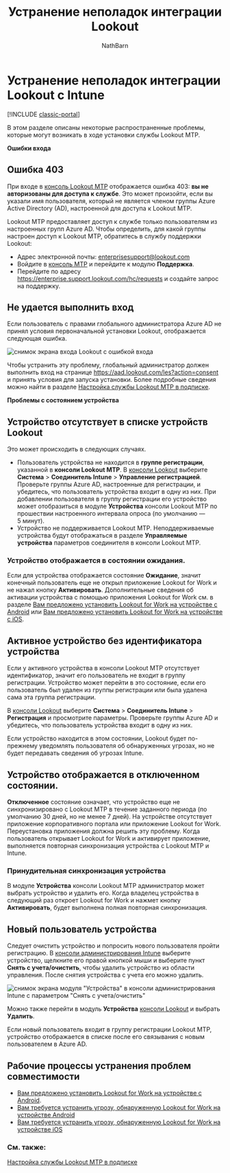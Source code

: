 ﻿---
title: Устранение неполадок интеграции Lookout
description: В этом разделе описывается устранение неполадок, которые часто возникают при интеграции с Lookout.
keywords: ''
author: NathBarn
ms.author: nathbarn
manager: dougeby
ms.date: 12/19/2016
ms.topic: article
ms.prod: ''
ms.service: microsoft-intune
ms.technology: ''
ms.assetid: bbe0b5f4-b8bc-49f3-85a9-51fb2f226fca
ROBOTS: NOINDEX,NOFOLLOW
ms.reviewer: sandera
ms.suite: ems
ms.custom: intune-classic
ms.openlocfilehash: 643ac4c96297ffc24d9460546fe183d2a1316654
ms.sourcegitcommit: 5eba4bad151be32346aedc7cbb0333d71934f8cf
ms.translationtype: HT
ms.contentlocale: ru-RU
ms.lasthandoff: 04/16/2018
---
# <a name="troubleshoot-lookout-integration-with-intune"></a>Устранение неполадок интеграции Lookout с Intune

[!INCLUDE [classic-portal](../includes/classic-portal.md)]

В этом разделе описаны некоторые распространенные проблемы, которые могут возникать в ходе установки службы Lookout MTP.

**Ошибки входа**

## <a name="403-errors"></a>Ошибкa 403
При входе в [консоль Lookout MTP](https://aad.lookout.com) отображается ошибка 403: **вы не авторизованы для доступа к службе**. Это может произойти, если вы указали имя пользователя, который не является членом группы Azure Active Directory (AD), настроенной для доступа к Lookout MTP.

Lookout MTP предоставляет доступ к службе только пользователям из настроенных групп Azure AD. Чтобы определить, для какой группы настроен доступ к Lookout MTP, обратитесь в службу поддержки Lookout:

* Адрес электронной почты: enterprisesupport@lookout.com
* Войдите в [консоль MTP](http://aad.lookout.com) и перейдите к модулю **Поддержка**.
* Перейдите по адресу https://enterprise.support.lookout.com/hc/requests и создайте запрос на поддержку.

## <a name="unable-to-sign-in"></a>Не удается выполнить вход
Если пользователь с правами глобального администратора Azure AD не принял условия первоначальной установки Lookout, отображается следующая ошибка.

![снимок экрана входа Lookout с ошибкой входа](../media/mtp/lookout-mtp-consent-not-accepted-error.png)

Чтобы устранить эту проблему, глобальный администратор должен выполнить вход на странице https://aad.lookout.com/les?action=consent и принять условия для запуска установки. Более подробные сведения можно найти в разделе [Настройка службы Lookout MTP в подписке](../deploy-use/setup-your-lookout-mtd-subscription.md).

**Проблемы с состоянием устройства**

## <a name="device-missing-from-lookout-device-list"></a>Устройство отсутствует в списке устройств Lookout

Это может происходить в следующих случаях.
* Пользователь устройства не находится в **группе регистрации**, указанной в **консоли Lookout MTP**.  В [консоли Lookout](http://aad.lookout.com) выберите **Система** > **Соединитель Intune** > **Управление регистрацией**.  Проверьте группы Azure AD, настроенные для регистрации, и убедитесь, что пользователь устройства входит в одну из них.  При добавлении пользователя в группу регистрации его устройство может отобразиться в модуле **Устройства** консоли Lookout MTP по прошествии настроенного интервала опроса (по умолчанию — 5 минут).
* Устройство не поддерживается Lookout MTP.  Неподдерживаемые устройства будут отображаться в разделе **Управляемые устройства** параметров соединителя в консоли Lookout MTP.

### <a name="device-reported-as-pending"></a>Устройство отображается в состоянии **ожидания**.

Если для устройства отображается состояние **Ожидание**, значит конечный пользователь еще не открыл приложение Lookout for Work и не нажал кнопку **Активировать**. Дополнительные сведения об активации устройства с помощью приложения Lookout for Work см. в разделе [Вам предложено установить Lookout for Work на устройстве с Android](http://docs.microsoft.com/intune-user-help/you-are-prompted-to-install-lookout-for-work-android) или [Вам предложено установить Lookout for Work на устройстве с iOS](https://docs.microsoft.com/intune-user-help/you-are-prompted-to-install-lookout-for-work-ios).

## <a name="device-whos-active-but-has-no-device-id"></a>Активное устройство без идентификатора устройства
Если у активного устройства в консоли Lookout MTP отсутствует идентификатор, значит его пользователь не входит в группу регистрации. Устройство может перейти в это состояние, если его пользователь был удален из группы регистрации или была удалена сама эта группа регистрации.

В [консоли Lookout](http://aad.lookout.com) выберите **Система** > **Соединитель Intune** > **Регистрация** и просмотрите параметры.  Проверьте группы Azure AD и убедитесь, что пользователь устройства входит в одну из них.

Если устройство находится в этом состоянии, Lookout будет по-прежнему уведомлять пользователя об обнаруженных угрозах, но не будет передавать сведения об угрозах Intune.

## <a name="device-reported-as-disconnected"></a>Устройство отображается в **отключенном** состоянии.

**Отключенное** состояние означает, что устройство еще не синхронизировано с Lookout MTP в течение заданного периода (по умолчанию 30 дней, но не менее 7 дней). На устройстве отсутствует приложение корпоративного портала или приложение Lookout for Work. Переустановка приложения должна решить эту проблему. Когда пользователь открывает Lookout for Work и активирует приложение, выполняется повторная синхронизация устройства с Lookout MTP и Intune.

### <a name="forcing-a-device-sync"></a>Принудительная синхронизация устройства
В модуле **Устройства** консоли Lookout MTP администратор может выбрать устройство и удалить его.   Когда владелец устройства в следующий раз откроет Lookout for Work и нажмет кнопку **Активировать**, будет выполнена полная повторная синхронизация.

## <a name="device-has-a-new-user"></a>Новый пользователь устройства
Следует очистить устройство и попросить нового пользователя пройти регистрацию.  В [консоли администрирования Intune](https://manage.microsoft.com) выберите устройство, щелкните его правой кнопкой мыши и выберите пункт **Снять с учета/очистить**, чтобы удалить устройство из области управления. После снятия устройства с учета его можно удалить.

![снимок экрана модуля "Устройства" в консоли администрирования Intune с параметром "Снять с учета/очистить"](../media/mtp/mtp-retire-device-intune-console.png)

Можно также перейти в модуль **Устройства** [консоли Lookout](http://aad.lookout.com) и выбрать **Удалить**.

Если новый пользователь входит в группу регистрации Lookout MTP, устройство отображается в списке после его связывания с новым пользователем в Azure AD.

## <a name="compliance-remediation-workflows"></a>Рабочие процессы устранения проблем совместимости
- [Вам предложено установить Lookout for Work на устройстве с Android]( http://docs.microsoft.com/intune-user-help/you-are-prompted-to-install-lookout-for-work-android).
- [Вам требуется устранить угрозу, обнаруженную Lookout for Work на устройстве Android](http://docs.microsoft.com/intune-user-help/you-need-to-resolve-a-threat-found-by-lookout-for-work-android)
- [Вам требуется устранить угрозу, обнаруженную Lookout for Work на устройстве iOS](https://docs.microsoft.com/intune-user-help/you-need-to-resolve-a-threat-found-by-lookout-for-work-ios)


### <a name="see-also"></a>См. также:
[Настройка службы Lookout MTP в подписке](/intune-classic/deploy-use/set-up-your-subscription-with-lookout-mtp)
